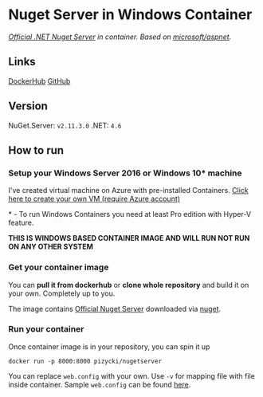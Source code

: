 # Nuget Server in Windows Container
_[Official .NET Nuget Server](http://nugetserver.net/) in container._
_Based on [microsoft/aspnet](https://hub.docker.com/r/microsoft/aspnet/)._

## Links
[DockerHub](https://hub.docker.com/r/pizycki/nugetserver/)
[GitHub](https://github.com/pizycki/NugetServerContainer/)

## Version
NuGet.Server: `v2.11.3.0`
.NET: `4.6`

## How to run

### Setup your Windows Server 2016 or Windows 10\*  machine
I've created virtual machine on Azure with pre-installed Containers. 
[Click here to create your own VM (require Azure account)](https://azure.microsoft.com/pl-pl/marketplace/partners/microsoft/windowsserver2016datacenterwithcontainers/)


\* - To run Windows Containers you need at least Pro edition with Hyper-V feature.


**THIS IS WINDOWS BASED CONTAINER IMAGE AND WILL RUN NOT RUN ON ANY OTHER SYSTEM**



### Get your container image
You can **pull it from dockerhub** or **clone whole repository** and build it on your own. Completely up to you.

The image contains [Official Nuget Server](http://nugetserver.net/) downloaded via [nuget](https://www.nuget.org/packages/NuGet.Server).

### Run your container
Once container image is in your repository, you can spin it up
```
docker run -p 8000:8000 pizycki/nugetserver
```

You can replace `web.config` with your own. Use `-v` for mapping file with file inside container.
Sample `web.config` can be found [here](https://github.com/NuGet/NuGet.Server/blob/master/src/NuGet.Server/Web.config).
